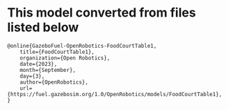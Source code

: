 # This model converted from files listed below

```
@online{GazeboFuel-OpenRobotics-FoodCourtTable1,
	title={FoodCourtTable1},
	organization={Open Robotics},
	date={2023},
	month={September},
	day={3},
	author={OpenRobotics},
	url={https://fuel.gazebosim.org/1.0/OpenRobotics/models/FoodCourtTable1},
}
```
